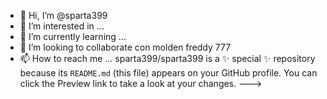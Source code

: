 - 👋 Hi, I’m @sparta399
- 👀 I’m interested in ...
- 🌱 I’m currently learning ...
- 💞️ I’m looking to collaborate  con molden freddy 777
- 📫 How to reach me ...
sparta399/sparta399 is a ✨ special ✨ repository because its `README.md` (this file) appears on your GitHub profile.
You can click the Preview link to take a look at your changes.
--->
